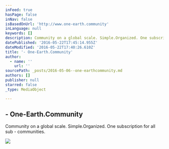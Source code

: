 ```yaml
---
inFeed: true
hasPage: false
inNav: false
isBasedOnUrl: 'http://www.one-earth.community'
inLanguage: null
keywords: []
description: Community on a global scale. Simple.Organized. One subscription for all sub - communities.
datePublished: '2016-05-22T17:45:14.955Z'
dateModified: '2016-05-22T17:40:26.610Z'
title: '- One-Earth.Community'
author:
  - name: ''
    url: ''
sourcePath: _posts/2016-05-06--one-earthcommunity.md
authors: []
publisher: null
starred: false
_type: MediaObject

---
```

<article style=""><h1>- One-Earth.Community</h1><p>Community on a global scale. Simple.Organized. One subscription for all sub - communities.</p><img src="http://www.one-earth.community/wp-content/uploads/2015/06/collage-of-hope-and-irony-ver-6.00-fb.png" /></article>